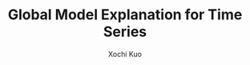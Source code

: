 ---
paperId: 87
author: Xochi Kuo
publicationauthor: Kuo, X.
title: Global Model Explanation for Time Series
pdf: Poster_Kuo_Xochi.pdf
poster: --
alt: --
type: Poster
topic: Applications
link: https://doi.org/10.52591/lxai2019120839
conference: neurips
year: 2019
tags: neurips-2019
location: Vancouver, Canada
---